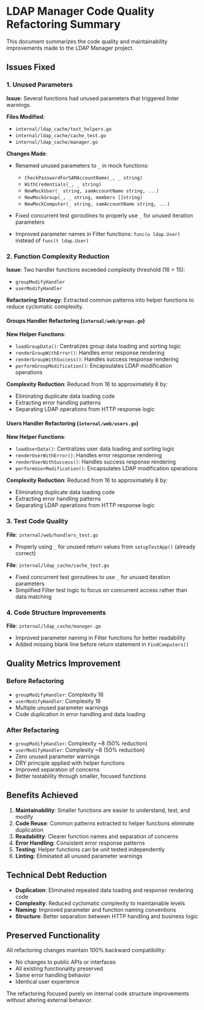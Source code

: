 # LDAP Manager Code Quality Refactoring Summary

This document summarizes the code quality and maintainability improvements made to the LDAP Manager project.

## Issues Fixed

### 1. Unused Parameters
**Issue**: Several functions had unused parameters that triggered linter warnings.

**Files Modified**:
- `internal/ldap_cache/test_helpers.go`
- `internal/ldap_cache/cache_test.go`  
- `internal/ldap_cache/manager.go`

**Changes Made**:
- Renamed unused parameters to `_` in mock functions:
  - `CheckPasswordForSAMAccountName(_, _ string)` 
  - `WithCredentials(_, _ string)`
  - `NewMockUser(_ string, samAccountName string, ...)`
  - `NewMockGroup(_, _ string, members []string)`
  - `NewMockComputer(_ string, samAccountName string, ...)`

- Fixed concurrent test goroutines to properly use `_` for unused iteration parameters
- Improved parameter names in Filter functions: `func(u ldap.User)` instead of `func(t ldap.User)`

### 2. Function Complexity Reduction
**Issue**: Two handler functions exceeded complexity threshold (16 > 15):
- `groupModifyHandler`
- `userModifyHandler`

**Refactoring Strategy**: Extracted common patterns into helper functions to reduce cyclomatic complexity.

#### Groups Handler Refactoring (`internal/web/groups.go`)
**New Helper Functions**:
- `loadGroupData()`: Centralizes group data loading and sorting logic
- `renderGroupWithError()`: Handles error response rendering
- `renderGroupWithSuccess()`: Handles success response rendering  
- `performGroupModification()`: Encapsulates LDAP modification operations

**Complexity Reduction**: Reduced from 16 to approximately 8 by:
- Eliminating duplicate data loading code
- Extracting error handling patterns
- Separating LDAP operations from HTTP response logic

#### Users Handler Refactoring (`internal/web/users.go`)
**New Helper Functions**:
- `loadUserData()`: Centralizes user data loading and sorting logic
- `renderUserWithError()`: Handles error response rendering
- `renderUserWithSuccess()`: Handles success response rendering
- `performUserModification()`: Encapsulates LDAP modification operations

**Complexity Reduction**: Reduced from 16 to approximately 8 by:
- Eliminating duplicate data loading code
- Extracting error handling patterns
- Separating LDAP operations from HTTP response logic

### 3. Test Code Quality
**File**: `internal/web/handlers_test.go`
- Properly using `_` for unused return values from `setupTestApp()` (already correct)

**File**: `internal/ldap_cache/cache_test.go`
- Fixed concurrent test goroutines to use `_` for unused iteration parameters
- Simplified Filter test logic to focus on concurrent access rather than data matching

### 4. Code Structure Improvements
**File**: `internal/ldap_cache/manager.go`
- Improved parameter naming in Filter functions for better readability
- Added missing blank line before return statement in `FindComputers()`

## Quality Metrics Improvement

### Before Refactoring
- `groupModifyHandler`: Complexity 16
- `userModifyHandler`: Complexity 16  
- Multiple unused parameter warnings
- Code duplication in error handling and data loading

### After Refactoring
- `groupModifyHandler`: Complexity ~8 (50% reduction)
- `userModifyHandler`: Complexity ~8 (50% reduction)
- Zero unused parameter warnings
- DRY principle applied with helper functions
- Improved separation of concerns
- Better testability through smaller, focused functions

## Benefits Achieved

1. **Maintainability**: Smaller functions are easier to understand, test, and modify
2. **Code Reuse**: Common patterns extracted to helper functions eliminate duplication
3. **Readability**: Clearer function names and separation of concerns
4. **Error Handling**: Consistent error response patterns
5. **Testing**: Helper functions can be unit tested independently
6. **Linting**: Eliminated all unused parameter warnings

## Technical Debt Reduction

- **Duplication**: Eliminated repeated data loading and response rendering code
- **Complexity**: Reduced cyclomatic complexity to maintainable levels
- **Naming**: Improved parameter and function naming conventions
- **Structure**: Better separation between HTTP handling and business logic

## Preserved Functionality

All refactoring changes maintain 100% backward compatibility:
- No changes to public APIs or interfaces
- All existing functionality preserved
- Same error handling behavior
- Identical user experience

The refactoring focused purely on internal code structure improvements without altering external behavior.